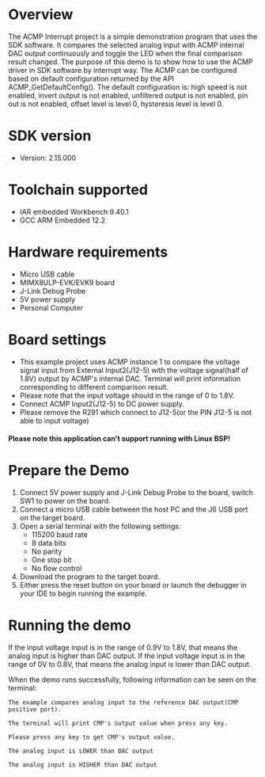 Overview
========
The ACMP Interrupt project is a simple demonstration program that uses the SDK software. It
compares the selected analog input with ACMP internal DAC output continuously and toggle the LED
when the final comparison result changed. The purpose of this demo is to show how to use the
ACMP driver in SDK software by interrupt way. The ACMP can be configured based on default
configuration returned by the API ACMP_GetDefaultConfig(). The default configuration is: high
speed is not enabled, invert output is not enabled, unfiltered output is not enabled, pin out
is not enabled, offset level is level 0, hysteresis level is level 0.


SDK version
===========
- Version: 2.15.000

Toolchain supported
===================
- IAR embedded Workbench  9.40.1
- GCC ARM Embedded  12.2

Hardware requirements
=====================
- Micro USB cable
- MIMX8ULP-EVK/EVK9 board
- J-Link Debug Probe
- 5V power supply
- Personal Computer

Board settings
==============
- This example project uses ACMP instance 1 to compare the voltage signal input from External Input2(J12-5)
with the voltage signal(half of 1.8V) output by ACMP's internal DAC. Terminal will print information
corresponding to different comparison result.
- Please note that the input voltage should in the range of 0 to 1.8V.
- Connect ACMP Input2(J12-5) to DC power supply.
- Please remove the R291 which connect to J12-5(or the PIN J12-5 is not able to input voltage) 

#### Please note this application can't support running with Linux BSP! ####

Prepare the Demo
================
1.  Connect 5V power supply and J-Link Debug Probe to the board, switch SW1 to power on the board.
2.  Connect a micro USB cable between the host PC and the J6 USB port on the target board.
3.  Open a serial terminal with the following settings:
    - 115200 baud rate
    - 8 data bits
    - No parity
    - One stop bit
    - No flow control
4.  Download the program to the target board.
5.  Either press the reset button on your board or launch the debugger in your IDE to begin running the example.

Running the demo
================
If the input voltage input is in the range of 0.9V to 1.8V, that means the analog input is higher than DAC output.
If the input voltage input is in the range of 0V to 0.8V, that means the analog input is lower than DAC output.

When the demo runs successfully, following information can be seen on the terminal:
~~~~~~~~~~~~~~~~~~~~~~~~~~~~~
The example compares analog input to the reference DAC output(CMP positive port).

The terminal will print CMP's output value when press any key.

Please press any key to get CMP's output value.

The analog input is LOWER than DAC output

The analog input is HIGHER than DAC output
~~~~~~~~~~~~~~~~~~~~~~~~~~~~~

